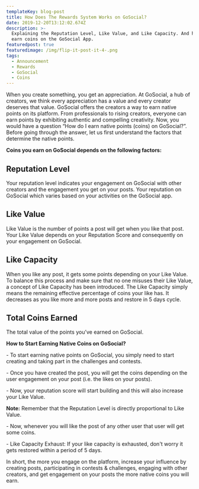 ```yaml
---
templateKey: blog-post
title: How Does The Rewards System Works on GoSocial?
date: 2019-12-20T13:12:02.674Z
description: >-
  Explaining the Reputation Level, Like Value, and Like Capacity. And how users
  earn coins on the GoSocial App.
featuredpost: true
featuredimage: /img/flip-it-post-it-4-.png
tags:
  - Announcement
  - Rewards
  - GoSocial
  - Coins
---
```

When you create something, you get an appreciation. At GoSocial, a hub of creators, we think every appreciation has a value and every creator deserves that value. GoSocial offers the creators a way to earn native points on its platform. From professionals to rising creators, everyone can earn points by exhibiting authentic and compelling creativity. Now, you would have a question “How do I earn native points (coins) on GoSocial?”. Before going through the answer, let us first understand the factors that determine the native points. 



**Coins you earn on GoSocial depends on the following factors:**

## Reputation Level

Your reputation level indicates your engagement on GoSocial with other creators and the engagement you get on your posts. Your reputation on GoSocial which varies based on your activities on the GoSocial app. 



## Like Value

Like Value is the number of points a post will get when you like that post. Your Like Value depends on your Reputation Score and consequently on your engagement on GoSocial.



## Like Capacity

When you like any post, it gets some points depending on your Like Value. To balance this process and make sure that no one misuses their Like Value, a concept of Like Capacity has been introduced. The Like Capacity simply means the remaining effective percentage of coins your like has. It decreases as you like more and more posts and restore in 5 days cycle.



## Total Coins Earned

The total value of the points you’ve earned on GoSocial.



**How to Start Earning Native Coins on GoSocial?**



\- To start earning native points on GoSocial, you simply need to start creating and taking part in the challenges and contests.

\- Once you have created the post, you will get the coins depending on the user engagement on your post (i.e. the likes on your posts).

\- Now, your reputation score will start building and this will also increase your Like Value. 

**Note:** Remember that the Reputation Level is directly proportional to Like Value.

\- Now, whenever you will like the post of any other user that user will get some coins.

\- Like Capacity Exhaust: If your like capacity is exhausted, don't worry it gets restored within a period of 5 days.



In short, the more you engage on the platform, increase your influence by creating posts, participating in contests & challenges, engaging with other creators, and get engagement on your posts the more native coins you will earn.
